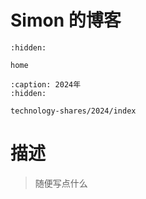 # Simon 的博客

```{toctree}
:hidden:

home
```

```{toctree}
:caption: 2024年
:hidden:

technology-shares/2024/index
```

# 描述

> 随便写点什么